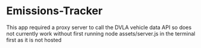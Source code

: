 # Emissions-Tracker

This app required a proxy server to call the DVLA vehicle data API so does not currently work without first running node assets/server.js in the terminal first as it is not hosted
